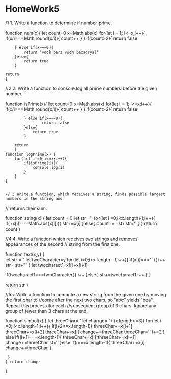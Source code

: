 # HomeWork5
/1 1. Write a function to determine if number prime.


function num(x){ 
    let count=0
        x=Math.abs(x)
        for(let i = 1; i<=x;i++){
            if(x/i===Math.round(x/i)){
                count++
            }
        } if(count>2){
            return false
            
        } else if(x===0){
            return 'voch parz voch baxadryal'
        }else{
            return true
        }
    
    return
    }

    
    
//2 2. Write a function to console.log all prime numbers before the given number.
  

  function isPrime(x){ 
        let count=0
            x=Math.abs(x)
            for(let i = 1; i<=x;i++){
                if(x/i===Math.round(x/i)){
                    count++
                }
            } if(count>2){
                return false
                
            } else if(x===0){
                    return false
            }else{
                return true
            }
        
        return
        }
    function logPrime(x) {
        for(let i =0;i<=x;i++){
            if(isPrime(i)){
                console.log(i)
            }
        }
    }


    // 3 Write a function, which receives a string, finds possible largest numbers in the string and
// returns their sum.
  

  function string(x) { 
        let count = 0
        let str =''
        for(let i =0;i<x.length+1;i++){
            if(+x[i]===Math.abs(x[i])){
                str+=x[i]
            } else{
                count+= +str
                str=''
            }
        }
    return count
}
    

//4 4. Write a function which receives two strings and removes appearances of the second
    //   string from the first one.
   

 function text(x,y) {     
        let str =''
let twoCharacter=y
for(let i=0;i<x.length - 1;i++){
if(x[i]===' '){
i++
str= str+' '
}
let twocharact1=x[i]+x[i+1]

if(twocharact1===twoCharacter){
i++
}else{
str+=twocharact1
i++
}
}   

return str
}




//55. Write a function to compute a new string from the given one by moving the first char to
//come after the next two chars, so &quot;abc&quot; yields &quot;bca&quot;. Repeat this process for each
//subsequent group of 3 chars. Ignore any group of fewer than 3 chars at the end.
  




function simbol(x) { 
    let threeChar=''
    let change=''
    if(x.length>=3){
        for(let i =0; i<x.length-1;i++){
            if(i+2<=x.length-1){
        threeChar+=x[i+1]
        threeChar+=x[i+2]
        threeChar+=x[i]
            change+=threeChar
            threeChar=''
            i+=2
            } else if((i+1)===x.length-1){
                threeChar+=x[i]
                threeChar+=x[i+1]
                change+=threeChar
                st=''
            }else if(i===x.length-1){
                threeChar+=x[i]
                change+=threeChar
            }
                
            
     } 
    } return change
}
